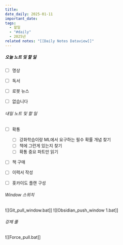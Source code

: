 ```yaml
---
title: 
date_daily: 2025-01-11
important_date: 
tags:
  - 할일
  - "#daily"
  - 2025년
related notes: "[[Daily Notes Dataview]]"
---
```

##### 오늘 노트 및 할 일 
- [ ] 명상
- [ ] 독서
- [ ] 로봇 뉴스
- [ ]  없습니다
  




###### 내일 노트 및 할 일
- [ ]  확통
	- [ ] 강화학습이랑 ML에서 요구하는 필수 확률 개념 찾기
	- [ ] 책에 그런게 있는지 찾기 
	- [ ] 확통 중요 파트만 읽기
- [ ] 책 구매
- [ ] 이력서 작성
- [ ] 홋카이도 플랜 구성


######  Window 스위치
![[Git_pull_window.bat]]
![[Obsidian_push_window 1.bat]]



###### 강제 풀
![[Force_pull.bat]]